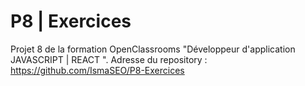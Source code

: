 # P8 | Exercices

Projet 8 de la formation OpenClassrooms "Développeur d'application JAVASCRIPT | REACT ".
Adresse du repository : https://github.com/IsmaSEO/P8-Exercices
